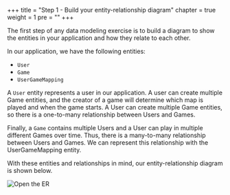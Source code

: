 +++
title = "Step 1 - Build your entity-relationship diagram"
chapter = true
weight = 1
pre = "<b></b>"
+++

The first step of any data modeling exercise is to build a diagram to show the entities in your application and how they relate to each other.

In our application, we have the following entities:

- `User`
- `Game`
- `UserGameMapping`

A `User` entity represents a user in our application. A user can create multiple Game entities, and the creator of a game will determine which map is played and when the game starts. A User can create multiple Game entities, so there is a one-to-many relationship between Users and Games.

Finally, a `Game` contains multiple Users and a User can play in multiple different Games over time. Thus, there is a many-to-many relationship between Users and Games. We can represent this relationship with the UserGameMapping entity.

With these entities and relationships in mind, our entity-relationship diagram is shown below.

![Open the ER](/images/ER.png)
